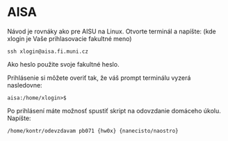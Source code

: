 # AISA

Návod je rovnáky ako pre AISU na Linux. Otvorte  terminál a napíšte:
(kde xlogin je Vaše prihlasovacie fakultné meno)

```terminal
ssh xlogin@aisa.fi.muni.cz
```

Ako heslo použite svoje fakultné heslo. 

Prihlásenie si môžete overiť tak, že váš prompt terminálu vyzerá nasledovne:

```terminal
aisa:/home/xlogin>$
```

Po prihlásení máte možnosť spustiť skript na odovzdanie domáceho úkolu. Napíšte:

```terminal
/home/kontr/odevzdavam pb071 {hw0x} {nanecisto/naostro}
```




